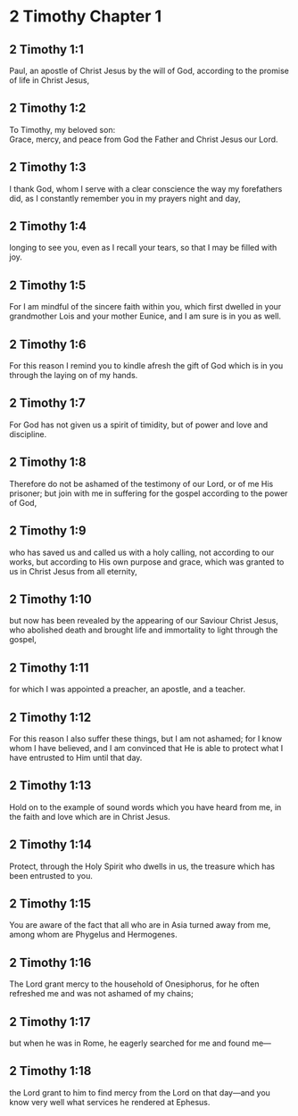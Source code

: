 # 2 Timothy Chapter 1

## 2 Timothy 1:1

Paul, an apostle of Christ Jesus by the will of God, according to the promise of life in Christ Jesus,

## 2 Timothy 1:2

To Timothy, my beloved son:  
Grace, mercy, and peace from God the Father and Christ Jesus our Lord.

## 2 Timothy 1:3

I thank God, whom I serve with a clear conscience the way my forefathers did, as I constantly remember you in my prayers night and day,

## 2 Timothy 1:4

longing to see you, even as I recall your tears, so that I may be filled with joy.

## 2 Timothy 1:5

For I am mindful of the sincere faith within you, which first dwelled in your grandmother Lois and your mother Eunice, and I am sure is in you as well.

## 2 Timothy 1:6

For this reason I remind you to kindle afresh the gift of God which is in you through the laying on of my hands.

## 2 Timothy 1:7

For God has not given us a spirit of timidity, but of power and love and discipline.

## 2 Timothy 1:8

Therefore do not be ashamed of the testimony of our Lord, or of me His prisoner; but join with me in suffering for the gospel according to the power of God,

## 2 Timothy 1:9

who has saved us and called us with a holy calling, not according to our works, but according to His own purpose and grace, which was granted to us in Christ Jesus from all eternity,

## 2 Timothy 1:10

but now has been revealed by the appearing of our Saviour Christ Jesus, who abolished death and brought life and immortality to light through the gospel,

## 2 Timothy 1:11

for which I was appointed a preacher, an apostle, and a teacher.

## 2 Timothy 1:12

For this reason I also suffer these things, but I am not ashamed; for I know whom I have believed, and I am convinced that He is able to protect what I have entrusted to Him until that day.

## 2 Timothy 1:13

Hold on to the example of sound words which you have heard from me, in the faith and love which are in Christ Jesus.

## 2 Timothy 1:14

Protect, through the Holy Spirit who dwells in us, the treasure which has been entrusted to you.

## 2 Timothy 1:15

You are aware of the fact that all who are in Asia turned away from me, among whom are Phygelus and Hermogenes.

## 2 Timothy 1:16

The Lord grant mercy to the household of Onesiphorus, for he often refreshed me and was not ashamed of my chains;

## 2 Timothy 1:17

but when he was in Rome, he eagerly searched for me and found me—

## 2 Timothy 1:18

the Lord grant to him to find mercy from the Lord on that day—and you know very well what services he rendered at Ephesus.
